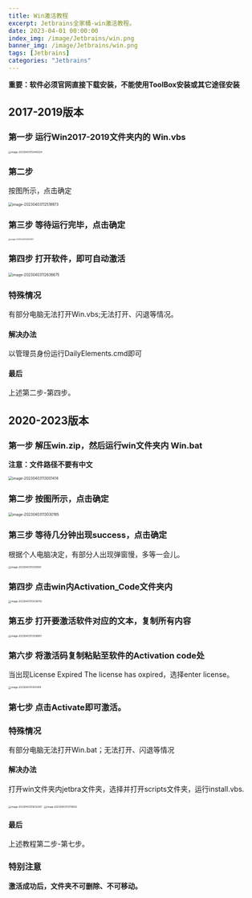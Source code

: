 ```yaml
---
title: Win激活教程
excerpt: Jetbrains全家桶-win激活教程。
date: 2023-04-01 00:00:00
index_img: /image/Jetbrains/win.png
banner_img: /image/Jetbrains/win.png
tags: [Jetbrains]
categories: "Jetbrains"
---
```


**重要：软件必须官网直接下载安装，不能使用ToolBox安装或其它途径安装**



## 2017-2019版本

### 第一步 运行Win2017-2019文件夹内的 Win.vbs

<img src="https://typora-qiao-1309453114.cos.ap-shanghai.myqcloud.com/hex-info/image-20230403112445024.png" alt="image-20230403112445024" style="zoom:33%;" />

### 第二步

按图所示，点击确定

<img src="https://typora-qiao-1309453114.cos.ap-shanghai.myqcloud.com/hex-info/image-20230403112518973.png" alt="image-20230403112518973" style="zoom: 50%;" />

### 第三步 等待运行完毕，点击确定

<img src="https://typora-qiao-1309453114.cos.ap-shanghai.myqcloud.com/hex-info/image-20230403112557957.png" alt="image-20230403112557957" style="zoom: 25%;" />

### 第四步 打开软件，即可自动激活

<img src="https://typora-qiao-1309453114.cos.ap-shanghai.myqcloud.com/hex-info/image-20230403112636675.png" alt="image-20230403112636675" style="zoom: 50%;" />

### 特殊情况

有部分电脑无法打开Win.vbs;无法打开、闪退等情况。

#### 解决办法

以管理员身份运行DailyElements.cmd即可

#### 最后 

上述第二步-第四步。

## 2020-2023版本

### 第一步 解压win.zip，然后运行win文件夹内 Win.bat

**注意：文件路径不要有中文**

<img src="https://typora-qiao-1309453114.cos.ap-shanghai.myqcloud.com/hex-info/image-20230403113001414.png" alt="image-20230403113001414" style="zoom:50%;" />

### 第二步 按图所示，点击确定

<img src="https://typora-qiao-1309453114.cos.ap-shanghai.myqcloud.com/hex-info/image-20230403113030195.png" alt="image-20230403113030195" style="zoom: 50%;" />

### 第三步 等待几分钟出现success，点击确定

根据个人电脑决定，有部分人出现弹窗慢，多等一会儿。

<img src="https://typora-qiao-1309453114.cos.ap-shanghai.myqcloud.com/hex-info/image-20230403113129561.png" alt="image-20230403113129561" style="zoom:33%;" />

### 第四步 点击win内Activation_Code文件夹内

<img src="https://typora-qiao-1309453114.cos.ap-shanghai.myqcloud.com/hex-info/image-20230403113226742.png" alt="image-20230403113226742" style="zoom:33%;" />

### 第五步 打开要激活软件对应的文本，复制所有内容

<img src="https://typora-qiao-1309453114.cos.ap-shanghai.myqcloud.com/hex-info/image-20230403113308851.png" alt="image-20230403113308851" style="zoom:33%;" />

### 第六步 将激活码复制粘贴至软件的Activation code处

当出现License Expired The license has oxpired，选择enter license。

<img src="https://typora-qiao-1309453114.cos.ap-shanghai.myqcloud.com/hex-info/image-20230403113501416.png" alt="image-20230403113501416" style="zoom:33%;" />

### 第七步 点击Activate即可激活。

### 特殊情况

有部分电脑无法打开Win.bat；无法打开、闪退等情况

#### 解决办法

打开win文件夹内jetbra文件夹，选择并打开scripts文件夹，运行install.vbs.

<img src="https://typora-qiao-1309453114.cos.ap-shanghai.myqcloud.com/hex-info/image-20230403113632387.png" alt="image-20230403113632387" style="zoom:33%;" />

<img src="https://typora-qiao-1309453114.cos.ap-shanghai.myqcloud.com/hex-info/image-20230403113719602.png" alt="image-20230403113719602" style="zoom:33%;" />

#### 最后

上述教程第二步-第七步。

### 特别注意

**激活成功后，文件夹不可删除、不可移动。**

